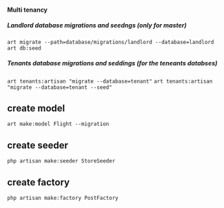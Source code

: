 #### Multi tenancy

##### Landlord database migrations and seedngs (only for master)
`art migrate --path=database/migrations/landlord --database=landlord`
`art db:seed` 


##### Tenants database migrations and seddings (for the teneants databses)
`art tenants:artisan "migrate --database=tenant"` 
`art tenants:artisan "migrate --database=tenant --seed"` 


## create model 
`art make:model Flight --migration`
## create seeder 
`php artisan make:seeder StoreSeeder`


## create factory 
`php artisan make:factory PostFactory`



